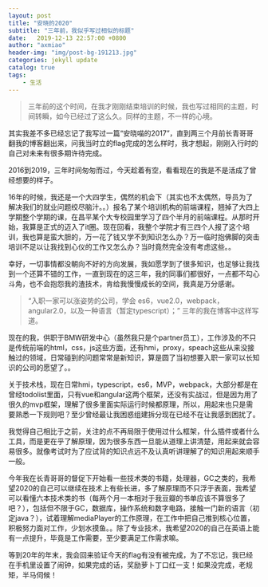 ```yaml
---
layout: post
title: "安晓的2020"
subtitle: "三年前，我似乎写过相似的标题"
date:   2019-12-13 22:57:00 +0800
author: "axmiao"
header-img: "img/post-bg-191213.jpg"
categories: jekyll update
catalog: true
tags: 
    - 生活
---
```


> 三年前的这个时间，在我才刚刚结束培训的时候，我也写过相同的主题，时间转瞬，如今已经过了这么久。同样的主题，不一样的心境。

其实我差不多已经忘记了我写过一篇“安晓喵的2017”，直到两三个月前长青哥哥翻我的博客翻出来，问我当时立的flag完成的怎么样时，我才想起，刚刚入行时的自己对未来有很多期许待完成。

2016到2019，三年时间匆匆而过，今天趁着有空，看看现在的我是不是活成了曾经想要的样子。

16年的时候，我还是一个大四学生，偶然的机会下（其实也不太偶然，导员为了解决我们的就业问题绞尽脑汁。。）报名了某个培训机构的前端课程，翘掉了大四上学期整个学期的课，在昌平某个大专校园里学习了四个半月的前端课程。从那时开始，我算是正式的迈入了it圈。现在回看，我整个学院才有三四个人报了这个培训，我也算是蛮大胆的，万一花了钱又学不到知识怎么办？万一临时抱佛脚的突击培训不足以让我找到心仪的工作又怎么办？当时竟然完全没有考虑这些。。

幸好，一切事情都没朝向不好的方向发展，我如愿学到了很多知识，也足够让我找到一个还算不错的工作，一直到现在的这三年，我的同事们都很好，一点都不勾心斗角，也不会抱怨我的渣技术，肯给我慢慢成长的空间，我真是万分感谢。

> “入职一家可以涨姿势的公司，学会 es6，vue2.0，webpack，angular2.0，以及一种语言（暂定typescript）；” 三年的我在博客中这样写道。

现在的我，供职于BMW研发中心（虽然我只是个partner员工），工作涉及的不只是传统前端的html，css，js这些方面，还有hmi，proxy，speach这些从来没接触过的领域，日常碰到的问题常常是新知识，算是圆了当初想要入职一家可以长知识的公司的愿望了。。

关于技术栈，现在日常hmi，typescript，es6，MVP，webpack，大部分都是在曾经todolist里面，只有vue和angular这两个框架，还没有实战过，但是因为用了很久的mvp框架，理解了很多里面实际运行时候都原理，所以，用起来也只是需要熟悉一下规则吧？至少曾经最让我困惑组建拆分现在已经不在让我感到困扰了。

我觉得自己相比于之前，关注的点不再局限于使用过什么框架，什么插件或者什么工具，而是更在乎了解原理，因为很多东西一旦能从道理上讲清楚，用起来就会容易很多。就像考试时为了应试背的知识点远不及认真听讲理解了的知识用起来顺手一般。

今年我在长青哥哥的督促下开始看一些技术类的书籍，处理器，GC之类的，我希望2020的自己可以继续在技术上有些长进，多了解原理而不只浮于表面，我希望可以看懂六本技术类的书（每两个月一本相对于我豆瓣的书单应该不算很多了吧？），包括但不限于GC，数据库，操作系统和数字电路，接触一门新的语言（初定java？），试着理解mediaPlayer的工作原理，在工作中把自己推到核心位置，积极努力面对工作，少划水摸鱼。。除了专业技术，我希望2020的自己在英语上能有一点提升，毕竟是工作需要，至少要满足工作需求嘛。

等到20年的年末，我会回来验证今天的flag有没有被完成，为了不忘记，我已经在手机里设置了闹钟，如果完成的话，奖励萝卜丁口红一支！如果没完成，老规矩，半马伺候！